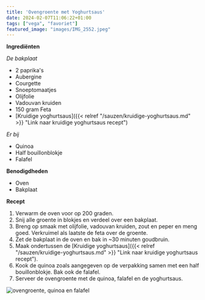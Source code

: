 ```yaml
---
title: 'Ovengroente met Yoghurtsaus'
date: 2024-02-07T11:06:22+01:00
tags: ["vega", "favoriet"]
featured_image: "images/IMG_2552.jpeg"
---
```


**Ingrediënten**

*De bakplaat*  
- 2 paprika's
- Aubergine
- Courgette 
- Snoeptomaatjes 
- Olijfolie
- Vadouvan kruiden
- 150 gram Feta
- [Kruidige yoghurtsaus]({{< relref "/sauzen/kruidige-yoghurtsaus.md" >}} "Link naar kruidige yoghurtsaus recept")

*Er bij*
- Quinoa 
- Half bouillonblokje
- Falafel

**Benodigdheden**
- Oven
- Bakplaat

**Recept**
1. Verwarm de oven voor op 200 graden.
2. Snij alle groente in blokjes en verdeel over een bakplaat. 
3. Breng op smaak met olijfolie, vadouvan kruiden, zout en peper en meng goed. Verkruimel als laatste de feta over de groente. 
4. Zet de bakplaat in de oven en bak in ~30 minuten goudbruin.
5. Maak ondertussen de [Kruidige yoghurtsaus]({{< relref "/sauzen/kruidige-yoghurtsaus.md" >}} "Link naar kruidige yoghurtsaus recept").
6. Kook de quinoa zoals aangegeven op de verpakking samen met een half bouillonblokje. Bak ook de falafel.
7. Serveer de ovengroente met de quinoa, falafel en de yoghurtsaus. 

![ovengroente, quinoa en falafel](/IMG_2557.jpeg)
